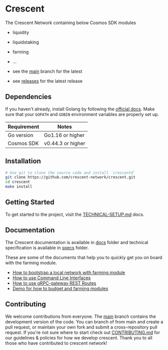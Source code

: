 # Crescent

The Crescent Network containing below Cosmos SDK modules

- liquidity
- liquidstaking
- farming
- ...


- see the [main](https://github.com/crescent-network/crescent/tree/main) branch for the latest 
- see [releases](https://github.com/crescent-network/crescent/releases) for the latest release

## Dependencies

If you haven't already, install Golang by following the [official docs](https://golang.org/doc/install). Make sure that your `GOPATH` and `GOBIN` environment variables are properly set up.

Requirement | Notes
----------- | -----------------
Go version  | Go1.16 or higher
Cosmos SDK  | v0.44.3 or higher

## Installation

```bash
# Use git to clone the source code and install `crescentd`
git clone https://github.com/crescent-network/crescent.git
cd crescent
make install
```

## Getting Started

To get started to the project, visit the [TECHNICAL-SETUP.md](./TECHNICAL-SETUP.md) docs.

## Documentation

The Crescent documentation is available in [docs](./docs) folder and technical specification is available in [specs](https://github.com/crescent-network/crescent/blob/main/x/farming/spec/README.md) folder. 

These are some of the documents that help you to quickly get you on board with the farming module.

- [How to bootstrap a local network with farming module](./docs/Tutorials/localnet)
- [How to use Command Line Interfaces](./docs/How-To/cli)
- [How to use gRPC-gateway REST Routes](./docs/How-To)
- [Demo for how to budget and farming modules](./docs/Tutorials/demo/budget_with_farming.md)

## Contributing

We welcome contributions from everyone. The [main](https://github.com/crescent-network/crescent/tree/main) branch contains the development version of the code. You can branch of from main and create a pull request, or maintain your own fork and submit a cross-repository pull request. If you're not sure where to start check out [CONTRIBUTING.md](./CONTRIBUTING.md) for our guidelines & policies for how we develop crescent. Thank you to all those who have contributed to crescent network!
